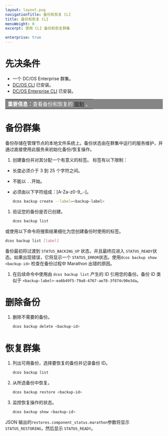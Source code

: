 ```yaml
---
layout: layout.pug
navigationTitle: 备份和恢复 CLI
title: 备份和恢复 CLI
menuWeight: 0
excerpt: 使用 CLI 备份和恢复群集

enterprise: true
---
```


# 先决条件
- 一个 DC/OS Enterprise 群集。
- [DC/OS CLI](/zh/1.11/cli/install/) 已安装。
- [DC/OS Enterprise CLI](/zh/1.11/cli/enterprise-cli/) 已安装。

<table class=“table” bgcolor=#858585>
<tr> 
  <td align=justify style=color:white><strong>重要信息：</strong>查看备份和恢复的 <a href="/1.11/administering-clusters/backup-and-restore/#limitations">限制</a> 。</td> 
</tr> 
</table>


# 备份群集

备份存储在管理节点的本地文件系统上。备份状态由在群集中运行的服务维护，并通过直接使用此服务来初始化备份/恢复操作。

1. 创建备份并对其分配一个有意义的标签。
 标签有以下限制：
 - 长度必须介于 3 到 25 个字符之间。
 - 不能以 `..`开始。
 - 必须由以下字符组成：[A-Za-z0-9_.-]。

   ```bash
   dcos backup create --label=<backup-label>
   ```

1. 验证您的备份是否已创建。

   ```bash
   dcos backup list
   ```

 或使用以下命令将搜索结果细化为您创建备份时使用的标签。

   ```bash
   dcos backup list [label]
   ```

 备份最初将过渡到 `STATUS_BACKING_UP` 状态，并且最终应进入 `STATUS_READY`状态。如果出现错误，它将显示一个 `STATUS_ERROR`状态。使用`dcos backup show <backup-id>` 检查在备份过程中 Marathon 出错的原因。

1. 在后续命令中使用由 `dcos backup list` 产生的 ID 引用您的备份。备份 ID 类似于 `<backup-label>-ea6b49f5-79a8-4767-ae78-3f874c90e3da`。

# 删除备份

1. 删除不需要的备份。

   ```bash
   dcos backup delete <backup-id>
   ```

# 恢复群集

1. 列出可用备份，选择要恢复的备份并记录备份 ID。

   ```bash
   dcos backup list
   ```

1. 从所选备份中恢复。

   ```bash
   dcos backup restore <backup-id>
   ```

1. 监控恢复操作的状态。

   ```bash
   dcos backup show <backup-id>
   ```

 JSON 输出的`restores.component_status.marathon`参数将显示 `STATUS_RESTORING`，然后显示 `STATUS_READY`。
